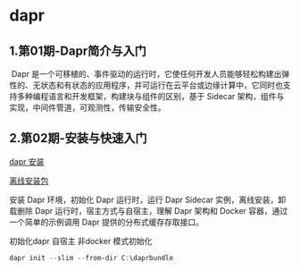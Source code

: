 # dapr

## 1.第01期-Dapr简介与入门

​	Dapr 是一个可移植的、事件驱动的运行时，它使任何开发人员能够轻松构建出弹性的、无状态和有状态的应用程序，并可运行在云平台或边缘计算中，它同时也支持多种编程语言和开发框架，构建块与组件的区别，基于 Sidecar 架构，组件与实现，中间件管道，可观测性，传输安全性。

## 2.第02期-安装与快速入门

[dapr 安装](https://docs.dapr.io/getting-started/install-dapr-cli/) 

[离线安装包](https://v1-7.docs.dapr.io/operations/hosting/self-hosted/self-hosted-airgap)



安装 Dapr 环境，初始化 Dapr 运行时，运行 Dapr Sidecar 实例，离线安装，卸载删除 Dapr 运行时，宿主方式与自宿主，理解 Dapr 架构和 Docker 容器，通过一个简单的示例调用 Dapr 提供的分布式缓存存取接口。



初始化dapr 自宿主 非docker 模式初始化

~~~ powershell
dapr init --slim --from-dir C:\daprbundle
~~~















